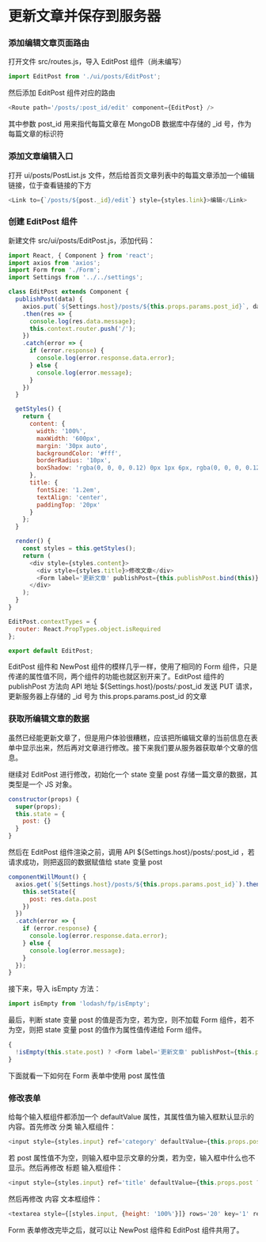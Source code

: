 # 更新文章并保存到服务器

### 添加编辑文章页面路由

打开文件 src/routes.js，导入 EditPost 组件（尚未编写）

```js
import EditPost from './ui/posts/EditPost';
```

然后添加 EditPost 组件对应的路由

```js
<Route path='/posts/:post_id/edit' component={EditPost} />
```

其中参数 post_id 用来指代每篇文章在 MongoDB 数据库中存储的 _id 号，作为每篇文章的标识符

### 添加文章编辑入口

打开 ui/posts/PostList.js 文件，然后给首页文章列表中的每篇文章添加一个编辑链接，位于查看链接的下方
```js
<Link to={`/posts/${post._id}/edit`} style={styles.link}>编辑</Link>
```

### 创建 EditPost 组件

新建文件 src/ui/posts/EditPost.js，添加代码：

```js
import React, { Component } from 'react';
import axios from 'axios';
import Form from './Form';
import Settings from '../../settings';

class EditPost extends Component {
  publishPost(data) {
    axios.put(`${Settings.host}/posts/${this.props.params.post_id}`, data)
    .then(res => {
      console.log(res.data.message);
      this.context.router.push('/');
    })
    .catch(error => {
      if (error.response) {
        console.log(error.response.data.error);
      } else {
        console.log(error.message);
      }
    })
  }

  getStyles() {
    return {
      content: {
        width: '100%',
        maxWidth: '600px',
        margin: '30px auto',
        backgroundColor: '#fff',
        borderRadius: '10px',
        boxShadow: 'rgba(0, 0, 0, 0.12) 0px 1px 6px, rgba(0, 0, 0, 0.12) 0px 1px 4px'
      },
      title: {
        fontSize: '1.2em',
        textAlign: 'center',
        paddingTop: '20px'
      }
    };
  }

  render() {
    const styles = this.getStyles();
    return (
      <div style={styles.content}>
        <div style={styles.title}>修改文章</div>
        <Form label='更新文章' publishPost={this.publishPost.bind(this)} />
      </div>
    );
  }
}

EditPost.contextTypes = {
  router: React.PropTypes.object.isRequired
};

export default EditPost;
```

EditPost 组件和 NewPost 组件的模样几乎一样，使用了相同的 Form 组件，只是传递的属性值不同，两个组件的功能也就区别开来了。EditPost 组件的 publishPost 方法向 API 地址 ${Settings.host}/posts/:post_id 发送 PUT 请求，更新服务器上存储的 _id 号为 this.props.params.post_id 的文章

### 获取所编辑文章的数据

虽然已经能更新文章了，但是用户体验很糟糕，应该把所编辑文章的当前信息在表单中显示出来，然后再对文章进行修改。接下来我们要从服务器获取单个文章的信息。

继续对 EditPost 进行修改，初始化一个 state 变量 post 存储一篇文章的数据，其类型是一个 JS 对象。

```js
constructor(props) {
  super(props);
  this.state = {
    post: {}
  }
}
```

然后在 EditPost 组件渲染之前，调用 API ${Settings.host}/posts/:post_id ，若请求成功，则把返回的数据赋值给 state 变量 post

```js
componentWillMount() {
  axios.get(`${Settings.host}/posts/${this.props.params.post_id}`).then(res => {
    this.setState({
      post: res.data.post
    })
  })
  .catch(error => {
    if (error.response) {
      console.log(error.response.data.error);
    } else {
      console.log(error.message);
    }
  });
}
```

接下来，导入 isEmpty 方法：

```js
import isEmpty from 'lodash/fp/isEmpty';
```

最后，判断 state 变量 post 的值是否为空，若为空，则不加载 Form 组件，若不为空，则把 state 变量 post 的值作为属性值传递给 Form 组件。

```js
{
  !isEmpty(this.state.post) ? <Form label='更新文章' publishPost={this.publishPost.bind(this)} post={this.state.post} /> : ''
}
```

下面就看一下如何在 Form 表单中使用 post 属性值

### 修改表单

给每个输入框组件都添加一个 defaultValue 属性，其属性值为输入框默认显示的内容。首先修改 分类 输入框组件：

```js
<input style={styles.input} ref='category' defaultValue={this.props.post ? this.props.post.category : ''} />
```

若 post 属性值不为空，则输入框中显示文章的分类，若为空，输入框中什么也不显示。然后再修改 标题 输入框组件：

```js
<input style={styles.input} ref='title' defaultValue={this.props.post ? this.props.post.title : ''} />
```

然后再修改 内容 文本框组件：

```js
<textarea style={[styles.input, {height: '100%'}]} rows='20' key='1' ref='content' defaultValue={this.props.post ? this.props.post.content : ''} />
```

Form 表单修改完毕之后，就可以让 NewPost 组件和 EditPost 组件共用了。
